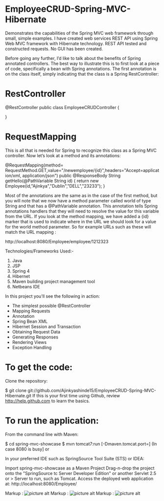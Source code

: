 # EmployeeCRUD-Spring-MVC-Hibernate
Demonstrates the capabilities of the Spring MVC web framework through small, simple examples. I have created web services REST API using Spring Web MVC framework with Hibernate technology. REST API tested and constructed requests. No GUI has been created. 

Before going any further, I’d like to talk about the benefits of Spring annotated controllers. The best way to illustrate this is to first look at a piece of code, specifically a bean with Spring annotations. The first annotation is on the class itself, simply indicating that the class is a Spring RestController:

# RestController

@RestController
public class EmployeeCRUDController {

}

# RequestMapping

This is all that is needed for Spring to recognize this class as a Spring MVC controller. Now let’s look at a method and its annotations:

@RequestMapping(method= RequestMethod.GET,value="/newemployee/{id}",headers="Accept=application/xml, application/json")
public @ResponseBody String getHello(@PathVariable String id) {
    return new Employee(id,"Ajinkya","Dublin","DELL","23233");
}

Most of the annotations are the same as in the case of the first method, but you will note that we now have a method parameter called world of type String and that has a @PathVariable annotation. This annotation tells Spring annotations handlers that they will need to resolve the value for this variable from the URL. If you look at the method mapping, we have added a {id} marker that is used to indicate where in the URL we should look for a value for the world method parameter. So for example URLs such as these will match the URL mapping :

http://localhost:8080/Employee/employee/1212323


Technologies/Frameworks Used:-
1. Java
2. JSP 
3. Spring 4
4. Hibernet
5. Maven building project management tool
6. Netbeans IDE

In this project you'll see the following in action:
* The simplest possible @RestController
* Mapping Requests
* Annotation
* Spring Bean XML
* Hibernet Session and Transaction
* Obtaining Request Data
* Generating Responses
* Rendering Views
* Exception Handling

# To get the code:

Clone the repository:

$ git clone git://github.com/Ajinkyashinde15/EmployeeCRUD-Spring-MVC-Hibernate.git
If this is your first time using Github, review http://help.github.com to learn the basics.

# To run the application:

From the command line with Maven:

$ cd spring-mvc-showcase
$ mvn tomcat7:run [-Dmaven.tomcat.port=<port no.>] (In case 8080 is busy] 
or

In your preferred IDE such as SpringSource Tool Suite (STS) or IDEA:

Import spring-mvc-showcase as a Maven Project
Drag-n-drop the project onto the "SpringSource tc Server Developer Edition" or another Servlet 2.5 or > Server to run, such as Tomcat.
Access the deployed web application at: http://localhost:8080/Employee/

Markup : ![picture alt](https://www.dropbox.com/s/kmzztcetn445pn6/add%20emp.png?dl=0 "Add new Employee")
Markup : ![picture alt](https://www.dropbox.com/s/9qeh0ba2nyl0zyq/show%20emp1.png?dl=0 "Get Employee By ID")
Markup : ![picture alt](https://www.dropbox.com/s/3b1ifc071ahoqew/show%20emp.png?dl=0 "Get Employees")



